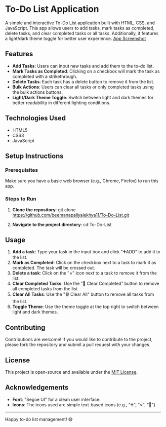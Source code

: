 # To-Do List Application

A simple and interactive To-Do List application built with HTML, CSS, and JavaScript. This app allows users to add tasks, mark tasks as completed, delete tasks, and clear completed tasks or all tasks. Additionally, it features a light/dark theme toggle for better user experience.
[App Screenshot](images/screenshot.png)

## Features

- **Add Tasks**: Users can input new tasks and add them to the to-do list.
- **Mark Tasks as Completed**: Clicking on a checkbox will mark the task as completed with a strikethrough.
- **Delete Tasks**: Each task has a delete button to remove it from the list.
- **Bulk Actions**: Users can clear all tasks or only completed tasks using the bulk actions buttons.
- **Light/Dark Theme Toggle**: Switch between light and dark themes for better readability in different lighting conditions.

## Technologies Used

- HTML5
- CSS3
- JavaScript

## Setup Instructions

### Prerequisites

Make sure you have a basic web browser (e.g., Chrome, Firefox) to run this app.

### Steps to Run

1. **Clone the repository**:
git clone https://github.com/beemanapallyalekhya11/To-Do-List.git


2. **Navigate to the project directory**:
cd To-Do-List




## Usage

1. **Add a task**: Type your task in the input box and click "➕ADD" to add it to the list.
2. **Mark as Completed**: Click on the checkbox next to a task to mark it as completed. The task will be crossed out.
3. **Delete a task**: Click on the "×" icon next to a task to remove it from the list.
4. **Clear Completed Tasks**: Use the "🧹 Clear Completed" button to remove all completed tasks from the list.
5. **Clear All Tasks**: Use the "🗑️ Clear All" button to remove all tasks from the list.
6. **Toggle Theme**: Use the theme toggle at the top right to switch between light and dark themes.

## Contributing

Contributions are welcome! If you would like to contribute to the project, please fork the repository and submit a pull request with your changes.

## License

This project is open-source and available under the [MIT License](LICENSE).

## Acknowledgements

- **Font**: "Segoe UI" for a clean user interface.
- **Icons**: The icons used are simple text-based icons (e.g., "➕", "×", "🧹").

---

Happy to-do list management! 😄
